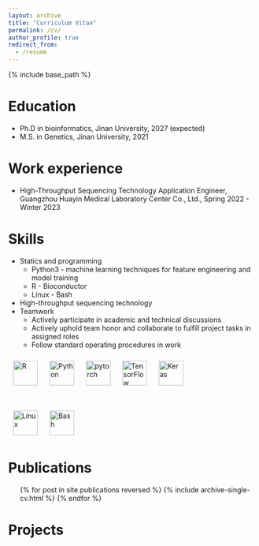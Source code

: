 ```yaml
---
layout: archive
title: "Curriculum Vitae"
permalink: /cv/
author_profile: true
redirect_from:
  - /resume
---
```


{% include base_path %}

Education
======
* Ph.D in bioinformatics, Jinan University, 2027 (expected)
* M.S. in Genetics, Jinan University, 2021

Work experience
======
* High-Throughput Sequencing Technology Application Engineer, Guangzhou Huayin Medical Laboratory Center Co., Ltd., Spring 2022 - Winter 2023
  
Skills
======
* Statics and programming
  * Python3 - machine learning techniques for feature engineering and model training
  * R - Bioconductor
  * Linux - Bash
* High-throughput sequencing technology
* Teamwork
  * Actively participate in academic and technical discussions
  * Actively uphold team honor and collaborate to fulfill project tasks in assigned roles
  * Follow standard operating procedures in work

<tr><td valign="top" width="55%">
  
<div align="left"> 
<a href="https://www.r-project.org/" target="_blank"><img style="margin: 10px" src="https://profilinator.rishav.dev/skills-assets/r.svg" alt="R" height="50" /></a>
<a href="https://www.python.org/" target="_blank">
<img style="margin: 10px" src="https://profilinator.rishav.dev/skills-assets/python-original.svg" alt="Python" height="50" /></a>
<a href="https://pytorch.org/" target="_blank"><img style="margin: 10px" src="https://profilinator.rishav.dev/skills-assets/pytorch-icon.svg" alt="pytorch" height="50" /></a> 
<img style="margin: 10px" src="https://profilinator.rishav.dev/skills-assets/tensorflow-icon.svg" alt="TensorFlow" height="50" /> 
<a href="https://keras.io/" target="_blank"><img style="margin: 10px" src="https://profilinator.rishav.dev/skills-assets/keras.png" alt="Keras" height="50" /></a>
  
<br> 
<br> 

<a href="https://www.linux.org/" target="_blank"><img style="margin: 10px" src="https://profilinator.rishav.dev/skills-assets/linux-original.svg" alt="Linux" height="50" /></a> 
<a href="https://www.gnu.org/software/bash/" target="_blank"><img style="margin: 10px" src="https://profilinator.rishav.dev/skills-assets/gnu_bash-icon.svg" alt="Bash" height="50" /></a>

</div>
</td></tr>

Publications
======
  <ul>{% for post in site.publications reversed %}
    {% include archive-single-cv.html %}
  {% endfor %}</ul>
  
Projects
======

   

